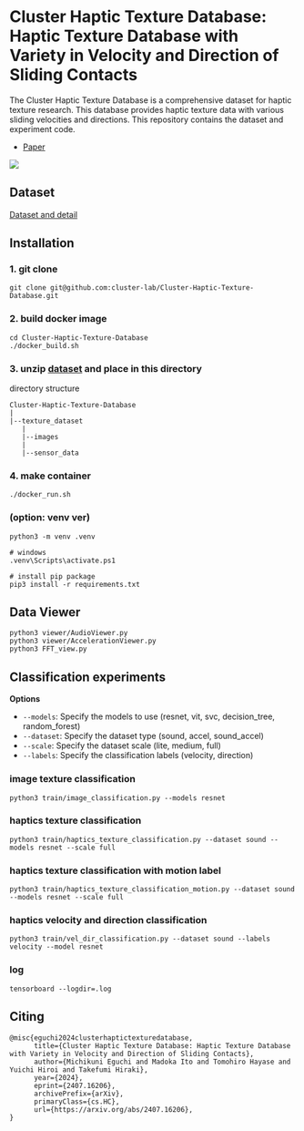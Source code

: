 # Cluster Haptic Texture Database: Haptic Texture Database with Variety in Velocity and Direction of Sliding Contacts

The Cluster Haptic Texture Database is a comprehensive dataset for haptic texture research. This database provides haptic texture data with various sliding velocities and directions.
This repository contains the dataset and experiment code.

- [Paper](https://arxiv.org/abs/2407.16206)

![](documents/reprensentative.jpg)


## Dataset

[Dataset and detail](documents/dataset_details.md)

## Installation
### 1. git clone
```
git clone git@github.com:cluster-lab/Cluster-Haptic-Texture-Database.git
```
### 2. build docker image
```
cd Cluster-Haptic-Texture-Database
./docker_build.sh
```
### 3. unzip [dataset](https://drive.google.com/drive/folders/1mNrVh7y1hK1eHlkC_qke7acv578rkf6D) and place in this directory
directory structure
```
Cluster-Haptic-Texture-Database
|
|--texture_dataset
   |
   |--images
   |
   |--sensor_data
```

### 4. make container
```
./docker_run.sh
```
### (option: venv ver)
```
python3 -m venv .venv

# windows
.venv\Scripts\activate.ps1

# install pip package
pip3 install -r requirements.txt
```

## Data Viewer
```
python3 viewer/AudioViewer.py
python3 viewer/AccelerationViewer.py
python3 FFT_view.py
```

## Classification experiments
**Options**
- `--models`: Specify the models to use (resnet, vit, svc, decision_tree, random_forest)
- `--dataset`: Specify the dataset type (sound, accel, sound_accel)
- `--scale`: Specify the dataset scale (lite, medium, full)
- `--labels`: Specify the classification labels (velocity, direction)
### image texture classification
```
python3 train/image_classification.py --models resnet
```
### haptics texture classification
```
python3 train/haptics_texture_classification.py --dataset sound --models resnet --scale full
```
### haptics texture classification with motion label
```
python3 train/haptics_texture_classification_motion.py --dataset sound --models resnet --scale full
```
### haptics velocity and direction classification
```
python3 train/vel_dir_classification.py --dataset sound --labels velocity --model resnet
```

### log
```
tensorboard --logdir=.log
```

## Citing
```
@misc{eguchi2024clusterhaptictexturedatabase,
      title={Cluster Haptic Texture Database: Haptic Texture Database with Variety in Velocity and Direction of Sliding Contacts}, 
      author={Michikuni Eguchi and Madoka Ito and Tomohiro Hayase and Yuichi Hiroi and Takefumi Hiraki},
      year={2024},
      eprint={2407.16206},
      archivePrefix={arXiv},
      primaryClass={cs.HC},
      url={https://arxiv.org/abs/2407.16206}, 
}
```